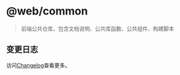 # @web/common

> 前端公共仓库，包含文档说明、公共库函数、公共组件、构建脚本

## 变更日志

访问[Changelog](https://gitee.com/phoenix-tech/web-common/wikis/Changelog)查看更多。
